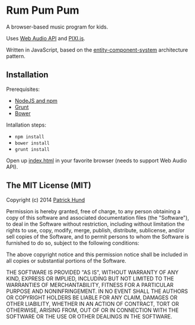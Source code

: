 # Rum Pum Pum

A browser-based music program for kids.

Uses [Web Audio API](https://developer.mozilla.org/en-US/docs/Web/API/Web_Audio_API) and [PIXI.js](http://www.pixijs.com/).

Written in JavaScript, based on the [entity-component-system](http://en.wikipedia.org/wiki/Entity_component_system) architecture pattern.

## Installation

Prerequisites:

* [NodeJS and npm](http://nodejs.org/)
* [Grunt](http://gruntjs.com/)
* [Bower](http://bower.io/)

Intallation steps:

* `npm install`
* `bower install`
* `grunt install`

Open up [index.html](index.html) in your favorite browser (needs to support Web Audio API).

## The MIT License (MIT)

Copyright (c) 2014 [Patrick Hund](https://github.com/pahund)

Permission is hereby granted, free of charge, to any person obtaining a copy
of this software and associated documentation files (the "Software"), to deal
in the Software without restriction, including without limitation the rights
to use, copy, modify, merge, publish, distribute, sublicense, and/or sell
copies of the Software, and to permit persons to whom the Software is
furnished to do so, subject to the following conditions:

The above copyright notice and this permission notice shall be included in
all copies or substantial portions of the Software.

THE SOFTWARE IS PROVIDED "AS IS", WITHOUT WARRANTY OF ANY KIND, EXPRESS OR
IMPLIED, INCLUDING BUT NOT LIMITED TO THE WARRANTIES OF MERCHANTABILITY,
FITNESS FOR A PARTICULAR PURPOSE AND NONINFRINGEMENT. IN NO EVENT SHALL THE
AUTHORS OR COPYRIGHT HOLDERS BE LIABLE FOR ANY CLAIM, DAMAGES OR OTHER
LIABILITY, WHETHER IN AN ACTION OF CONTRACT, TORT OR OTHERWISE, ARISING FROM,
OUT OF OR IN CONNECTION WITH THE SOFTWARE OR THE USE OR OTHER DEALINGS IN
THE SOFTWARE.
